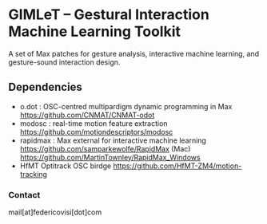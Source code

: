 # GIMLeT – Gestural Interaction Machine Learning Toolkit

A set of Max patches for gesture analysis, interactive machine learning, and gesture-sound interaction design. 
 
## Dependencies

- o.dot : OSC-centred multipardigm dynamic programming in Max 
  https://github.com/CNMAT/CNMAT-odot 
- modosc : real-time motion feature extraction
  https://github.com/motiondescriptors/modosc 
- rapidmax : Max external for interactive machine learning
  https://github.com/samparkewolfe/RapidMax (Mac)
  https://github.com/MartinTownley/RapidMax_Windows 
- HfMT Optitrack OSC birdge
  https://github.com/HfMT-ZM4/motion-tracking

### Contact

mail[at]federicovisi[dot]com
